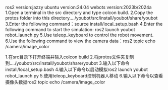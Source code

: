 ros2 version:jazzy
ubuntu version:24.04
webots version:2023b\2024a
1.Open a terminal in the src directory and type colcon build.
2.Copy the protos folder into this directory..../youbot/src/install/youbot/share/youbot
3.Enter the following command：source install/local_setup.bash
4.Enter the following command to start the simulation: ros2 launch youbot robot_launch.py
5.Use teleop_keyboard to control the robot movement.
6.Use the following command to view the camera data：ros2 topic echo /camera/image_color


1.在src目录下打开终端并输入colcon build
2.将protos文件夹复制到..../youbot/src/install/youbot/share/youbot
3.输入以下命令install/local_setup.bash
4.输入以下命令以启动模拟ros2 launch youbot robot_launch.py
5.使用teleop_keyboard控制机器人移动
6.输入以下命令以查看摄像头数据ros2 topic echo /camera/image_color
